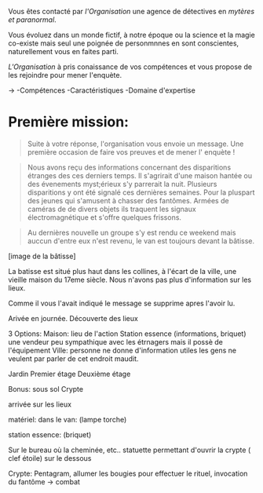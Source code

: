 Vous êtes contacté par _l'Organisation_ une agence de détectives en _mytères et paranormal_.

Vous évoluez dans un monde fictif, à notre époque ou la science et la magie co-existe mais seul une poignée de personmnnes en sont conscientes, naturellement vous en faites parti.

_L'Organisation_ à pris conaissance de vos compétences et vous propose de les rejoindre pour mener l'enquète.

->
-Compétences
-Caractéristiques
-Domaine d'expertise

# Première mission:

> Suite à votre réponse, l'organisation vous envoie un message.
> Une première occasion de faire vos preuves et de mener l' enquète !

> Nous avons reçu des informations concernant des disparitions étranges des ces derniers temps.
> Il s'agrirait d'une maison hantée ou des évenements myst;érieux s'y parrerait la nuit.
> Plusieurs disparitions y ont été signalé ces dernières semaines.
> Pour la pluspart des jeunes qui s'amusent à chasser des fantômes.
> Armées de caméras de de divers objets ils traquent les signaux électromagnétique et s'offre quelques frissons.

> Au dernières nouvelle un groupe s'y est rendu ce weekend mais auccun d'entre eux n'est revenu, le van est toujours devant la bâtisse.

[image de la bâtisse]

<!-- ![Tux, the Linux mascot](/assets/images/tux.png) -->

La batisse est situé plus haut dans les collines, à l'écart de la ville, une vieille maison du 17eme siècle.
Nous n'avons pas plus d'information sur les lieux.

Comme il vous l'avait indiqué le message se supprime apres l'avoir lu.

Arivée en journée.
Découverte des lieux

3 Options:
Maison: lieu de l'action
Station essence (informations, briquet) une vendeur peu sympathique avec les étrnagers mais il possè de l'équipement
Ville:
personne ne donne d'information utiles les gens ne veulent par parler de cet endroit maudit.

Jardin
Premier étage
Deuxième étage

Bonus: sous sol
Crypte

arrivée sur les lieux

matériel:
dans le van: (lampe torche)

station essence: (briquet)

Sur le bureau où la cheminée, etc..
statuette permettant d'ouvrir la crypte ( clef étoile) sur le dessous

Crypte:
Pentagram, allumer les bougies pour effectuer le rituel, invocation du fantôme -> combat
